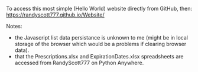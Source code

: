 To access this most simple (Hello World) website directly from GitHub, then:
    https://randyscott777.github.io/Website/

Notes:
- the Javascript list data persistance is unknown to me (might be in local storage of the browser which would be a problems if clearing browser data).
- that the Prescriptions.xlsx and ExpirationDates.xlsx spreadsheets are accessed from RandyScott777 on Python Anywhere.
